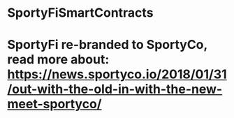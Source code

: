 # SportyFiSmartContracts
# SportyFi re-branded to SportyCo, read more about: https://news.sportyco.io/2018/01/31/out-with-the-old-in-with-the-new-meet-sportyco/
